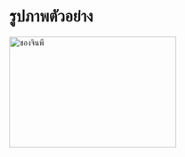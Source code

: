 <!DOCTYPE html>
<html>
<head>
    <title>รูปภาพตัวอย่าง</title>
</head>
<body>

<h1>รูปภาพตัวอย่าง</h1>

<!-- แทรกรูปภาพ -->
<img src="![Me-in-maths-exam-help-meme-1431](https://github.com/ppooh1/ppooh1.github.io/assets/109036814/b9f29ace-7a73-4227-8c9a-d4086c8b003f)
" alt="ซองจินพี" width="300" height="200">

</body>
</html>
